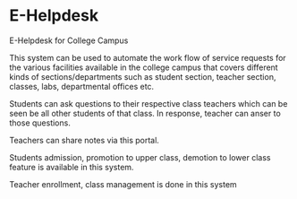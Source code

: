 # E-Helpdesk
E-Helpdesk for College Campus

This system can be used to automate the work flow of service requests for the various facilities available in the college campus that covers different kinds of sections/departments such as student section, teacher section, classes, labs, departmental offices etc.

Students can ask questions to their respective class teachers which can be seen be all other students of that class. In response, teacher can anser to those questions.

Teachers can share notes via this portal.

Students admission, promotion to upper class, demotion to lower class feature is available in this system.

Teacher enrollment, class management is done in this system
